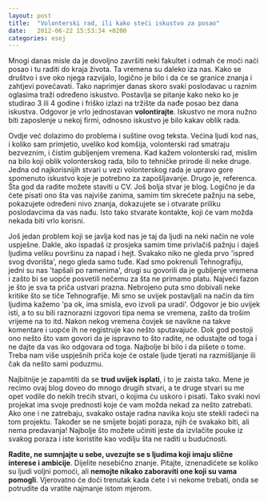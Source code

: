 ```yaml
---
layout: post
title:  "Volonterski rad, ili kako steći iskustvo za posao"
date:   2012-06-22 15:53:34 +0200
categories: esej
---
```

Mnogi danas misle da je dovoljno završiti neki fakultet i odmah će moći naći posao i tu raditi do kraja života. Ta vremena su daleko iza nas. Kako se društvo i sve oko njega razvijalo, logično je bilo i da će se granice znanja i zahtjevi povećavati. Tako naprimjer danas skoro svaki poslodavac u raznim oglasima traži određeno iskustvo. Postavlja se pitanje kako neko ko je studirao 3 ili 4 godine i friško izlazi na tržište da nađe posao bez dana iskustva. Odgovor je vrlo jednostavan **volontirajte**. Iskustvo ne mora nužno biti zaposlenje u nekoj firmi, odnosno iskustvo je bilo kakav oblik rada.

Ovdje već dolazimo do problema i suštine ovog teksta. Većina ljudi kod nas, i koliko sam primjetio, uveliko kod komšija, volonterski rad smatraju bezveznim, i čistim gubljenjem vremena. Kad kažem volonterski rad, mislim na bilo koji oblik volonterskog rada, bilo to tehničke prirode ili neke druge. Jedna od najkorisnijih stvari u vezi volonterskog rada je upravo gore spomenuto iskustvo koje je potrebno za zapošljavanje. Drugo je, referenca. Šta god da radite možete staviti u CV. Još bolja stvar je blog. Logično je da ćete pisati ono šta vas najviše zanima, samim tim skrećete pažnju na sebe, pokazujete određeni nivo znanja, dokazujete se i otvarate priliku poslodavcima da vas nađu. Isto tako stvarate kontakte, koji će vam možda nekada biti vrlo korisni.

Još jedan problem koji se javlja kod nas je taj da ljudi na neki način ne vole uspješne. Dakle, ako ispadaš iz prosjeka samim time privlačiš pažnju i daješ ljudima veliku površinu za napad i hejt. Svakako niko ne gleda prvo 'ispred svog dvorišta', nego gleda samo tuđe. Kad smo pokrenuli Tehnografiju, jedni su nas 'tapšali po ramenima', drugi su govorili da je gubljenje vremena i zašto bi se uopće posvetili nečemu za šta ne primamo platu. Najveći fazon je što je sva ta priča ustvari prazna. Nebrojeno puta smo dobivali neke kritike što se tiče Tehnografije. Mi smo se uvijek postavljali na način da tim ljudima kažemo 'pa ok, ima smisla, evo izvoli pa uradi'. Odgovor je bio uvijek isti, a to su bili raznorazni izgovori tipa nema se vremena, zašto da trošim vrijeme na to itd. Nakon nekog vremena čovjek se navikne na takve komentare i uopće ih ne registruje kao nešto sputavajuće. Dok god postoji ono nešto što vam govori da je ispravno to što radite, ne odustajte od toga i ne dajte da vas iko odgovara od toga. Najbolje bi bilo i da pišete o tome. Treba nam više uspješnih priča koje će ostale ljude tjerati na razmišljanje ili čak da nešto sami poduzmu.

Najbitnije je zapamtiti da se **trud uvijek isplati**, i to je zaista tako. Mene je recimo ovaj blog doveo do mnogo drugih stvari, a te druge stvari su me opet vodile do nekih trećih stvari, o kojima ću uskoro i pisati. Tako svaki novi projekat ima svoje prednosti koje će vam možda nekad za nešto zatrebati. Ako one i ne zatrebaju, svakako ostaje radna navika koju ste stekli radeći na tom projektu. Također se ne smijete bojati poraza, njih će svakako biti, ali nema predavanja! Najbolje što možete učiniti jeste da izvlačite pouke iz svakog poraza i iste koristite kao vodilju šta ne raditi u budućnosti.

**Radite, ne sumnjajte u sebe, uvezujte se s ljudima koji imaju slične interese i ambicije**. Dijelite nesebično znanje. Pitajte, iznenadićete se koliko su ljudi voljni pomoći, ali **nemojte nikako zaboraviti one koji su vama pomogli**. Vjerovatno će doći trenutak kada ćete i vi nekome trebati, onda se potrudite da vratite najmanje istom mjerom.
